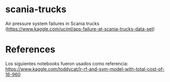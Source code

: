 # scania-trucks
Air pressure system failures in Scania trucks (https://www.kaggle.com/uciml/aps-failure-at-scania-trucks-data-set)

# References
Los siguientes notebooks fueron usados como referencia:  
https://www.kaggle.com/toddycat/lr-rf-and-svm-model-with-total-cost-of-16-960
